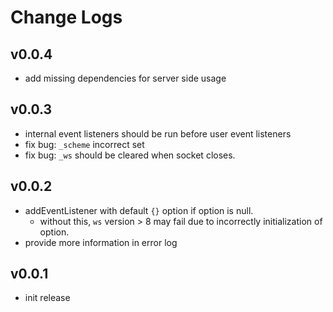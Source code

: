 # Change Logs

## v0.0.4

 - add missing dependencies for server side usage


## v0.0.3

 - internal event listeners should be run before user event listeners
 - fix bug: `_scheme` incorrect set
 - fix bug: `_ws` should be cleared when socket closes.


## v0.0.2

 - addEventListener with default `{}` option if option is null.
   - without this, `ws` version > 8 may fail due to incorrectly initialization of option.
 - provide more information in error log

 
## v0.0.1

 - init release
